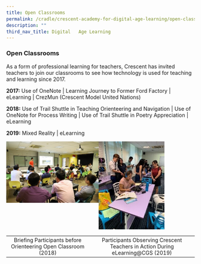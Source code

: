 ```yaml
---
title: Open Classrooms
permalink: /cradle/crescent-academy-for-digital-age-learning/open-classrooms/
description: ""
third_nav_title: Digital   Age Learning
---
```

### **Open Classrooms**

As a form of professional learning for teachers, Crescent has invited teachers to join our classrooms to see how technology is used for teaching and learning since 2017.

**2017:** Use of OneNote | Learning Journey to Former Ford Factory | eLearning | CrezMun (Crescent Model United Nations)

**2018:** Use of Trail Shuttle in Teaching Orienteering and Navigation | Use of OneNote for Process Writing | Use of Trail Shuttle in Poetry Appreciation | eLearning

**2019:** Mixed Reality | eLearning

<img src="/images/oc1.jpg" style="width:49%" align=left>
<img src="/images/oc2.jpg" style="width:35%">

<br clear="left">

|  |  |
|:---:|:---:|
| Briefing Participants before Orienteering Open Classroom (2018) | Participants Observing Crescent Teachers in Action During eLearning@CGS (2019) |